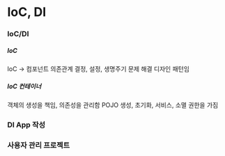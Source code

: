 # IoC, DI

### IoC/DI

##### IoC

IoC -> 컴포넌트 의존관계 결정, 설정, 생명주기 문제 해결
디자인 패턴임

##### IoC 컨테이너

객체의 생성을 책임, 의존성을 관리함
POJO 생성, 초기화, 서비스, 소멸 권한을 가짐

### DI App 작성

### 사용자 관리 프로젝트